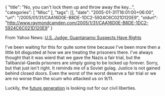 {
	"title": "No, you can't lock them up and throw away the key...",
	"categories": [
		"Misc"
	],
	"tags": [],
	"date": "2005-01-31T16:01:00+06:00",
	"url": "/2005/01/31/CAA16D0E-B8DE-1DC2-5924C6C021D120E9",
	"oldurl": "http://www.raymondcamden.com/2005/1/31/CAA16D0E-B8DE-1DC2-5924C6C021D120E9"
}

From Yahoo News: <a href="http://story.news.yahoo.com/news?tmpl=story&cid=578&u=/nm/20050131/pl_nm/security_guantanamo_dc_8">U.S. Judge: Guantanamo Suspects Have Rights</a>

I've been waiting for this for quite some time because I've been more then a little bit disgusted at how we are treating the prisoners there. I've always thought that it was wierd that we gave the Nazis a fair trial, but the Taliban/al-Qaeda prisoners are simply going to be locked up forever. Sorry, but that just isn't right. It reminds me of a Soviet gulag. Justice is not gained behind closed doors. Even the worst of the worst deserve a fair trial or we are no worse than the scum who attacked us on 9/11.

Luckily, the <a href="http://story.news.yahoo.com/news?tmpl=story&cid=519&e=3&u=/ap/students_first_amendment">future generation</a> is looking out for our civil liberties.